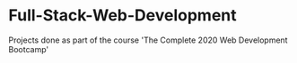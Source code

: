 # Full-Stack-Web-Development

Projects done as part of the course 'The Complete 2020 Web Development Bootcamp'
